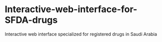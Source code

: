 # Interactive-web-interface-for-SFDA-drugs
Interactive web interface specialized for registered drugs in Saudi Arabia 

